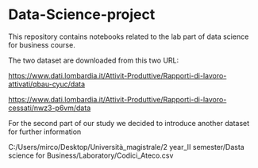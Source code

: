 # Data-Science-project

This repository contains notebooks related to the lab part of data science for business course.

The two dataset are downloaded from this two URL:

https://www.dati.lombardia.it/Attivit-Produttive/Rapporti-di-lavoro-attivati/qbau-cyuc/data

https://www.dati.lombardia.it/Attivit-Produttive/Rapporti-di-lavoro-cessati/nwz3-p6vm/data

For the second part of our study we decided to introduce another dataset for further information

C:/Users/mirco/Desktop/Università_magistrale/2 year_II semester/Dasta science for Business/Laboratory/Codici_Ateco.csv

